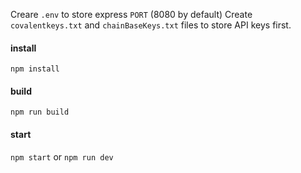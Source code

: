 Creare `.env` to store express `PORT` (8080 by default)
Create `covalentkeys.txt` and `chainBaseKeys.txt` files to store API keys first.

#### install
`npm install`

#### build
`npm run build`

#### start
`npm start` or `npm run dev`